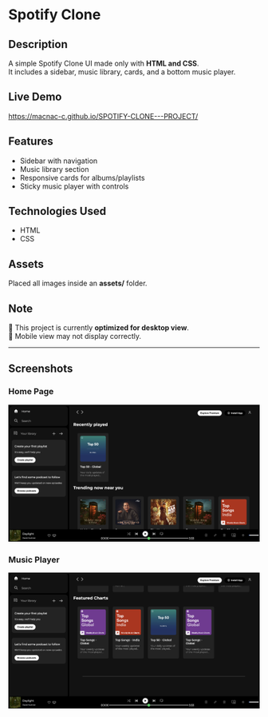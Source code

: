 # Spotify Clone  

## Description  
A simple Spotify Clone UI made only with **HTML and CSS**.  
It includes a sidebar, music library, cards, and a bottom music player.  

## Live Demo  
https://macnac-c.github.io/SPOTIFY-CLONE---PROJECT/ 


## Features  
- Sidebar with navigation  
- Music library section  
- Responsive cards for albums/playlists  
- Sticky music player with controls  

## Technologies Used  
- HTML  
- CSS  

## Assets  
Placed all images inside an **assets/** folder.  

## Note  
🔹 This project is currently **optimized for desktop view**.  
🔹 Mobile view may not display correctly.  

---

## Screenshots  

### Home Page  
![Home Page](images/new1.png)

### Music Player  
![Music Player](images/new2.png)
